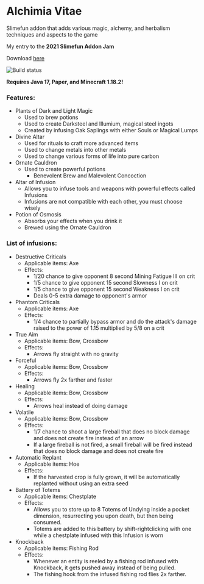# Alchimia Vitae
Slimefun addon that adds various magic, alchemy, and herbalism techniques and aspects to the game

My entry to the **2021 Slimefun Addon Jam**

Download [here](https://thebusybiscuit.github.io/builds/Apeiros-46B/AlchimiaVitae/master/) 

![Build status](https://thebusybiscuit.github.io/builds/Apeiros-46B/AlchimiaVitae/master/badge.svg)

**Requires Java 17, Paper, and Minecraft 1.18.2!**

### Features:
- Plants of Dark and Light Magic
  - Used to brew potions
  - Used to create Darksteel and Illumium, magical steel ingots
  - Created by infusing Oak Saplings with either Souls or Magical Lumps
- Divine Altar
  - Used for rituals to craft more advanced items
  - Used to change metals into other metals
  - Used to change various forms of life into pure carbon
- Ornate Cauldron
  - Used to create powerful potions
    - Benevolent Brew and Malevolent Concoction
- Altar of Infusion
  - Allows you to infuse tools and weapons with powerful effects called Infusions
  - Infusions are not compatible with each other, you must choose wisely
- Potion of Osmosis
  - Absorbs your effects when you drink it
  - Brewed using the Ornate Cauldron


### List of infusions:
- Destructive Criticals
  - Applicable items: Axe
  - Effects:
    - 1/20 chance to give opponent 8 second Mining Fatigue III on crit
    - 1/5 chance to give opponent 15 second Slowness I on crit
    - 1/5 chance to give opponent 15 second Weakness I on crit
    - Deals 0-5 extra damage to opponent's armor 
- Phantom Criticals
  - Applicable items: Axe
  - Effects:
    - 1/4 chance to partially bypass armor and do the attack's damage raised to the power of 1.15 multiplied by 5/8 on a crit
- True Aim
  - Applicable items: Bow, Crossbow
  - Effects:
    - Arrows fly straight with no gravity
- Forceful
  - Applicable items: Bow, Crossbow
  - Effects:
    - Arrows fly 2x farther and faster
- Healing
  - Applicable items: Bow, Crossbow
  - Effects:
    - Arrows heal instead of doing damage
- Volatile
  - Applicable items: Bow, Crossbow
  - Effects:
    - 1/7 chance to shoot a large fireball that does no block damage and does not create fire instead of an arrow
    - If a large fireball is not fired, a small fireball will be fired instead that does no block damage and does not create fire
- Automatic Replant
  - Applicable items: Hoe
  - Effects:
    - If the harvested crop is fully grown, it will be automatically replanted without using an extra seed
- Battery of Totems
  - Applicable items: Chestplate
  - Effects:
    - Allows you to store up to 8 Totems of Undying inside a pocket dimension, resurrecting you upon death, but then being consumed.
    - Totems are added to this battery by shift-rightclicking with one while a chestplate infused with this Infusion is worn
- Knockback
  - Applicable items: Fishing Rod
  - Effects:
    - Whenever an entity is reeled by a fishing rod infused with Knockback, it gets pushed away instead of being pulled.
    - The fishing hook from the infused fishing rod flies 2x farther.
